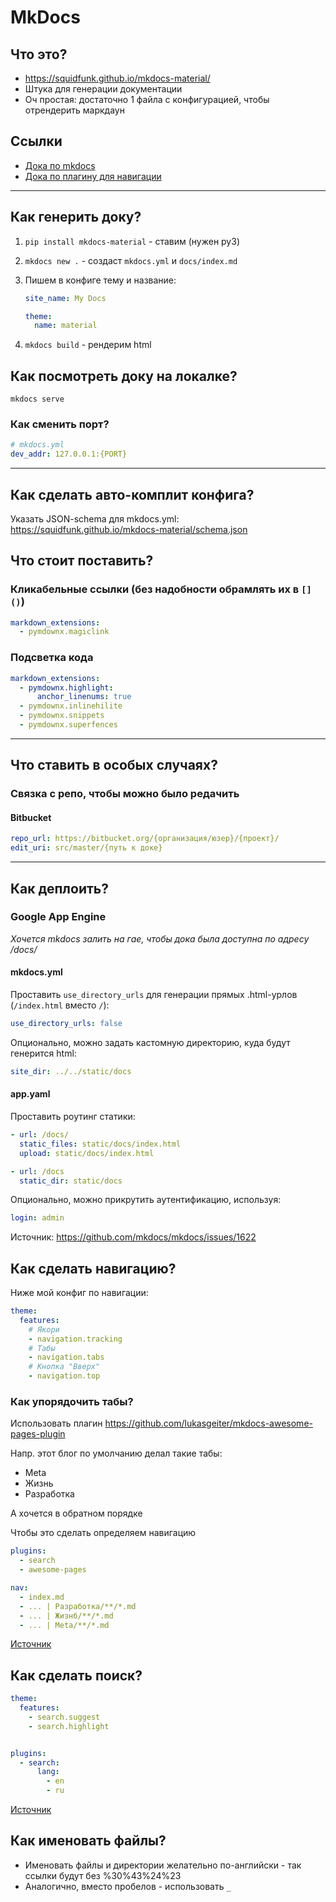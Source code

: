 # MkDocs

## Что это?

- https://squidfunk.github.io/mkdocs-material/
- Штука для генерации документации
- Оч простая: достаточно 1 файла с конфигурацией, чтобы отрендерить маркдаун

## Ссылки

- [Дока по mkdocs](https://www.mkdocs.org/user-guide/configuration/)
- [Дока по плагину для навигации](https://github.com/lukasgeiter/mkdocs-awesome-pages-plugin)

---

## Как генерить доку?

1. `pip install mkdocs-material` - ставим (нужен py3)
2. `mkdocs new .` - создаст `mkdocs.yml` и `docs/index.md`
3. Пишем в конфиге тему и название:

      ```yaml
      site_name: My Docs

      theme:
        name: material
      ```

4. `mkdocs build` - рендерим html

## Как посмотреть доку на локалке?

```shell
mkdocs serve
```

### Как сменить порт?

```yaml
# mkdocs.yml
dev_addr: 127.0.0.1:{PORT}
```

---

## Как сделать авто-комплит конфига?

Указать JSON-schema для mkdocs.yml: https://squidfunk.github.io/mkdocs-material/schema.json

## Что стоит поставить?

### Кликабельные ссылки (без надобности обрамлять их в `[]()`)

```yaml
markdown_extensions:
  - pymdownx.magiclink
```

### Подсветка кода

```yaml
markdown_extensions:
  - pymdownx.highlight:
      anchor_linenums: true
  - pymdownx.inlinehilite
  - pymdownx.snippets
  - pymdownx.superfences
```

--- 

## Что ставить в особых случаях?

### Связка с репо, чтобы можно было редачить

#### Bitbucket

```yaml
repo_url: https://bitbucket.org/{организация/юзер}/{проект}/
edit_uri: src/master/{путь к доке}
```

---

## Как деплоить?

### Google App Engine

_Хочется mkdocs залить на гае, чтобы дока была доступна по адресу /docs/_

#### mkdocs.yml

Проставить `use_directory_urls` для генерации прямых .html-урлов (`/index.html` вместо `/`):

```yaml
use_directory_urls: false
```

Опционально, можно задать кастомную директорию, куда будут генерится html:

```yaml
site_dir: ../../static/docs
```

#### app.yaml

Проставить роутинг статики:

```yaml
- url: /docs/
  static_files: static/docs/index.html
  upload: static/docs/index.html

- url: /docs
  static_dir: static/docs
```

Опционально, можно прикрутить аутентификацию, используя:

```yaml
login: admin
```

Источник: https://github.com/mkdocs/mkdocs/issues/1622

## Как сделать навигацию?

Ниже мой конфиг по навигации:

```yaml
theme:
  features:
    # Якори
    - navigation.tracking
    # Табы
    - navigation.tabs
    # Кнопка "Вверх"
    - navigation.top

```

### Как упорядочить табы?

Использовать плагин https://github.com/lukasgeiter/mkdocs-awesome-pages-plugin

Напр. этот блог по умолчанию делал такие табы:

- Meta
- Жизнь
- Разработка

А хочется в обратном порядке

Чтобы это сделать определяем навигацию

```yaml
plugins:
  - search
  - awesome-pages

nav:
  - index.md
  - ... | Разработка/**/*.md
  - ... | Жизнб/**/*.md
  - ... | Meta/**/*.md

```

[Источник](https://github.com/squidfunk/mkdocs-material/discussions/3482)

## Как сделать поиск?

```yaml
theme:
  features:
    - search.suggest
    - search.highlight


plugins:
  - search:
      lang:
        - en
        - ru

```

[Источник](https://squidfunk.github.io/mkdocs-material/setup/setting-up-site-search/)

## Как именовать файлы?

- Именовать файлы и директории желательно по-английски - так ссылки будут без %30%43%24%23
- Аналогично, вместо пробелов - использовать `_`
